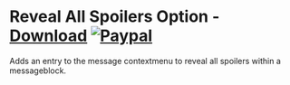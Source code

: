 # Reveal All Spoilers Option - [Download](https://betterdiscord.net/ghdl?url=https://raw.githubusercontent.com/mwittrien/BetterDiscordAddons/master/Plugins/RevealAllSpoilersOption/RevealAllSpoilersOption.plugin.js) [![Paypal][paypal-badge]][paypal-link] 

[paypal-badge]: https://img.shields.io/badge/Paypal-Donate!-%2300457C.svg?logo=paypal&style=flat
[paypal-link]: https://paypal.me/MircoWittrien

Adds an entry to the message contextmenu to reveal all spoilers within a messageblock.
